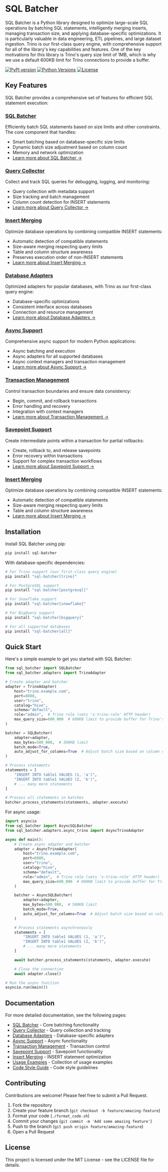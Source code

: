 # SQL Batcher

SQL Batcher is a Python library designed to optimize large-scale SQL operations by batching SQL statements, intelligently merging inserts, managing transaction size, and applying database-specific optimizations. It is particularly valuable in data engineering, ETL pipelines, and large dataset ingestion. Trino is our first-class query engine, with comprehensive support for all of the library's key capabilities and features. One of the key motivations for this library is Trino's query size limit of 1MB, which is why we use a default 600KB limit for Trino connections to provide a buffer.

[![PyPI version](https://badge.fury.io/py/sql-batcher.svg)](https://badge.fury.io/py/sql-batcher)
[![Python Versions](https://img.shields.io/pypi/pyversions/sql-batcher.svg)](https://pypi.org/project/sql-batcher/)
[![License](https://img.shields.io/github/license/yourusername/sql-batcher.svg)](https://github.com/yourusername/sql-batcher/blob/main/LICENSE)

## Key Features

SQL Batcher provides a comprehensive set of features for efficient SQL statement execution:

### [SQL Batcher](docs/batcher.md)

Efficiently batch SQL statements based on size limits and other constraints. The core component that handles:

- Smart batching based on database-specific size limits
- Dynamic batch size adjustment based on column count
- Memory and network optimization
- [Learn more about SQL Batcher →](docs/batcher.md)

### [Query Collector](docs/query_collector.md)

Collect and track SQL queries for debugging, logging, and monitoring:

- Query collection with metadata support
- Size tracking and batch management
- Column count detection for INSERT statements
- [Learn more about Query Collector →](docs/query_collector.md)

### [Insert Merging](docs/insert_merging.md)

Optimize database operations by combining compatible INSERT statements:

- Automatic detection of compatible statements
- Size-aware merging respecting query limits
- Table and column structure awareness
- Preserves execution order of non-INSERT statements
- [Learn more about Insert Merging →](docs/insert_merging.md)

### [Database Adapters](docs/adapters.md)

Optimized adapters for popular databases, with Trino as our first-class query engine:

- Database-specific optimizations
- Consistent interface across databases
- Connection and resource management
- [Learn more about Database Adapters →](docs/adapters.md)

### [Async Support](docs/async.md)

Comprehensive async support for modern Python applications:

- Async batching and execution
- Async adapters for all supported databases
- Async context managers and transaction management
- [Learn more about Async Support →](docs/async.md)

### [Transaction Management](docs/transactions.md)

Control transaction boundaries and ensure data consistency:

- Begin, commit, and rollback transactions
- Error handling and recovery
- Integration with context managers
- [Learn more about Transaction Management →](docs/transactions.md)

### [Savepoint Support](docs/savepoints.md)

Create intermediate points within a transaction for partial rollbacks:

- Create, rollback to, and release savepoints
- Error recovery within transactions
- Support for complex transaction workflows
- [Learn more about Savepoint Support →](docs/savepoints.md)

### [Insert Merging](docs/insert_merging.md)

Optimize database operations by combining compatible INSERT statements:

- Automatic detection of compatible statements
- Size-aware merging respecting query limits
- Table and column structure awareness
- [Learn more about Insert Merging →](docs/insert_merging.md)

## Installation

Install SQL Batcher using pip:

```bash
pip install sql-batcher
```

With database-specific dependencies:

```bash
# For Trino support (our first-class query engine)
pip install "sql-batcher[trino]"

# For PostgreSQL support
pip install "sql-batcher[postgresql]"

# For Snowflake support
pip install "sql-batcher[snowflake]"

# For BigQuery support
pip install "sql-batcher[bigquery]"

# For all supported databases
pip install "sql-batcher[all]"
```

## Quick Start

Here's a simple example to get you started with SQL Batcher:

```python
from sql_batcher import SQLBatcher
from sql_batcher.adapters import TrinoAdapter

# Create adapter and batcher
adapter = TrinoAdapter(
    host="trino.example.com",
    port=8080,
    user="trino",
    catalog="hive",
    schema="default",
    role="admin",  # Trino role (sets 'x-trino-role' HTTP header)
    max_query_size=600_000  # 600KB limit to provide buffer for Trino's 1MB limit
)

batcher = SQLBatcher(
    adapter=adapter,
    max_bytes=500_000,  # 500KB limit
    batch_mode=True,
    auto_adjust_for_columns=True  # Adjust batch size based on column count
)

# Process statements
statements = [
    "INSERT INTO table1 VALUES (1, 'a')",
    "INSERT INTO table1 VALUES (2, 'b')",
    # ... many more statements
]

# Process all statements in batches
batcher.process_statements(statements, adapter.execute)
```

For async usage:

```python
import asyncio
from sql_batcher import AsyncSQLBatcher
from sql_batcher.adapters.async_trino import AsyncTrinoAdapter

async def main():
    # Create async adapter and batcher
    adapter = AsyncTrinoAdapter(
        host="trino.example.com",
        port=8080,
        user="trino",
        catalog="hive",
        schema="default",
        role="admin",  # Trino role (sets 'x-trino-role' HTTP header)
        max_query_size=600_000  # 600KB limit to provide buffer for Trino's 1MB limit
    )

    batcher = AsyncSQLBatcher(
        adapter=adapter,
        max_bytes=500_000,  # 500KB limit
        batch_mode=True,
        auto_adjust_for_columns=True  # Adjust batch size based on column count
    )

    # Process statements asynchronously
    statements = [
        "INSERT INTO table1 VALUES (1, 'a')",
        "INSERT INTO table1 VALUES (2, 'b')",
        # ... many more statements
    ]

    await batcher.process_statements(statements, adapter.execute)

    # Close the connection
    await adapter.close()

# Run the async function
asyncio.run(main())
```

## Documentation

For more detailed documentation, see the following pages:

- [SQL Batcher](docs/batcher.md) - Core batching functionality
- [Query Collector](docs/query_collector.md) - Query collection and tracking
- [Database Adapters](docs/adapters.md) - Database-specific adapters
- [Async Support](docs/async.md) - Async functionality
- [Transaction Management](docs/transactions.md) - Transaction control
- [Savepoint Support](docs/savepoints.md) - Savepoint functionality
- [Insert Merging](docs/insert_merging.md) - INSERT statement optimization
- [Usage Examples](docs/examples.md) - Collection of usage examples
- [Code Style Guide](CODE_STYLE.md) - Code style guidelines

## Contributing

Contributions are welcome! Please feel free to submit a Pull Request.

1. Fork the repository
2. Create your feature branch (`git checkout -b feature/amazing-feature`)
3. Format your code (`./format_code.sh`)
4. Commit your changes (`git commit -m 'Add some amazing feature'`)
5. Push to the branch (`git push origin feature/amazing-feature`)
6. Open a Pull Request

## License

This project is licensed under the MIT License - see the LICENSE file for details.
